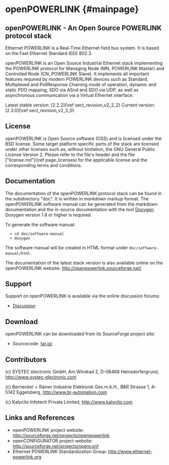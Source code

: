 openPOWERLINK {#mainpage}
=============

## openPOWERLINK - An Open Source POWERLINK protocol stack

Ethernet POWERLINK is a Real-Time Ethernet field bus system. It is
based on the Fast Ethernet Standard IEEE 802.3.

openPOWERLINK is an Open Source Industrial Ethernet stack implementing the
POWERLINK protocol for Managing Node (MN, POWERLINK Master) and
Controlled Node (CN, POWERLINK Slave). It implements all important features
required by modern POWERLINK devices such as Standard, Multiplexed and
PollResponse Chaining mode of operation, dynamic and static PDO mapping, SDO
via ASnd and SDO via UDP, as well as asynchronous communication via a Virtual
Ethernet interface.

Latest stable version: [2.2.2](\ref sect_revision_v2_2_2)
Current version: [2.3.0](\ref sect_revision_v2_3_0)

## License

openPOWERLINK is Open Source software (OSS) and is licensed under the
BSD license. Some target platform specific parts of the stack are licensed
under other licenses such as, without limitation, the GNU General Public
License Version 2. Please refer to the file's header and the file
[\"license.md\"](\ref page_licenses) for the applicable license and the
corresponding terms and conditions.


## Documentation

The documentation of the openPOWERLINK protocol stack can be found in the
subdirectory "doc". It is written in _markdown_ markup format.
The openPOWERLINK software manual can be generated from the markdown
documentation and the in-source documentation with the tool
[Doxygen](http://www.doxygen.org). Doxygen version 1.8 or higher is required.

To generate the software manual:

      > cd doc/software-manual
      > doxygen

The software manual will be created in HTML format under
`doc/software-manual/html`.

The documentation of the latest stack version is also available online on the
openPOWERLINK website: <http://openpowerlink.sourceforge.net/>


## Support

Support on openPOWERLINK is available via the online discussion forums:

* [Discussion](http://sourceforge.net/p/openpowerlink/discussion/)


## Download

openPOWERLINK can be downloaded from its SourceForge project site:

* Sourcecode: [tar.gz](http://downloads.sourceforge.net/project/openpowerlink/openPOWERLINK/V2.3.0/openPOWERLINK_V2.3.0.tar.gz)


## Contributors

(c) SYSTEC electronic GmbH,
    Am Windrad 2,
    D-08468 Heinsdorfergrund,
    <http://www.systec-electronic.com>

(c) Bernecker + Rainer Industrie Elektronik Ges.m.b.H.,
    B&R Strasse 1,
    A-5142 Eggelsberg,
    <http://www.br-automation.com>

(c) Kalycito Infotech Private Limited,
    <http://www.kalycito.com>


## Links and References

- openPOWERLINK project website:
  <http://sourceforge.net/projects/openpowerlink>
- openCONFIGURATOR project website:
  <http://sourceforge.net/projects/openconf>
- Ethernet POWERLINK Standardization Group:
  <http://www.ethernet-powerlink.org>
